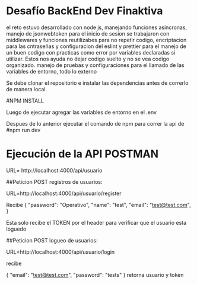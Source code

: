 # Desafío BackEnd Dev Finaktiva

el reto estuvo desarrollado con node js, manejando funciones asincronas, manejo de jsonwebtoken para el inicio de sesion se trabajaron con middlewares y funciones reutilizabes para no repetir codigo, encriptacion para las cntraseñas y configuracion del eslint y prettier para el manejo de un buen codigo con practicas como error por variables declaradas si utilizar. Estos nos ayuda no dejar codigo suelto y no se vea codigo organizado. manejo de pruebas y configuraciones para el llamado de las variables de entorno, todo lo externo

Se debe clonar el repositorio e instalar las dependencias antes de correrlo de manera local.

#NPM INSTALL

Luego de ejecutar agregar las variables de entorno en el .env

Despues de lo anterior ejecutar el comando de npm para correr la api de
#npm run dev

# Ejecución de la API POSTMAN

URL= http://localhost:4000/api/usuario

##Peticion POST registros de usuarios:

URL=http://localhost:4000/api/usuario/register

Recibe
{
"password": "Operativo",
"name": "test",
"email": "test@test.com",
}

Esta solo recibe el TOKEN por el header para verificar que el usuario esta loguedo

##Peticion POST logueo de usuarios:

URL=http://localhost:4000/api/usuario/login

recibe

{
"email": "test@test.com",
"password": "tests"
}
retorna usuario y token
